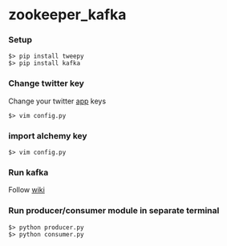 # zookeeper_kafka

### Setup
```
$> pip install tweepy
$> pip install kafka
```

### Change twitter key
Change your twitter [app](https://apps.twitter.com/) keys
```
$> vim config.py
```
### import alchemy key
```
$> vim config.py
```
### Run kafka
Follow [wiki](https://github.com/micklinISgood/zookeeper_kafka/wiki/kafka-Mac-OSX)

### Run producer/consumer module in separate terminal
```
$> python producer.py
$> python consumer.py
```

